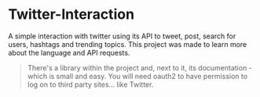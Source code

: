 # Twitter-Interaction
A simple interaction with twitter using its API to tweet, post, search for users, hashtags and trending topics. This project was made to learn more about the language and API requests.
  > There's a library within the project and, next to it, its documentation - which is small and easy.
  > You will need oauth2 to have permission to log on to third party sites... like Twitter.
  

  

